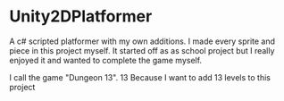 # Unity2DPlatformer
A c# scripted platformer with my own additions. I made every sprite and piece in this project myself. It started off as as school project but I really enjoyed it and wanted to complete the game myself. 


I call the game "Dungeon 13". 13 Because I want to add 13 levels to this project
